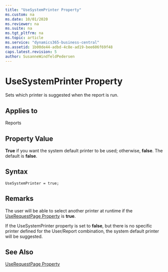 ```yaml
---
title: "UseSystemPrinter Property"
ms.custom: na
ms.date: 10/01/2020
ms.reviewer: na
ms.suite: na
ms.tgt_pltfrm: na
ms.topic: article
ms.service: "dynamics365-business-central"
ms.assetid: 1b00de44-adbd-4c8e-ad19-bee606f69f48
caps.latest.revision: 5
author: SusanneWindfeldPedersen
---
```


 

# UseSystemPrinter Property
Sets which printer is suggested when the report is run.  
  
## Applies to  
 Reports  
  
## Property Value  
 **True** if you want the system default printer to be used; otherwise, **false**. The default is **false**.  

## Syntax
```
UseSystemPrinter = true;
```
  
## Remarks  
 The user will be able to select another printer at runtime if the [UseRequestPage Property](devenv-userequestpage-property.md) is **true**.  
  
 If the UseSystemPrinter property is set to **false**, but there is no specific printer defined for the User/Report combination, the system default printer will be suggested.  
  
## See Also  
 [UseRequestPage Property](devenv-userequestpage-property.md)